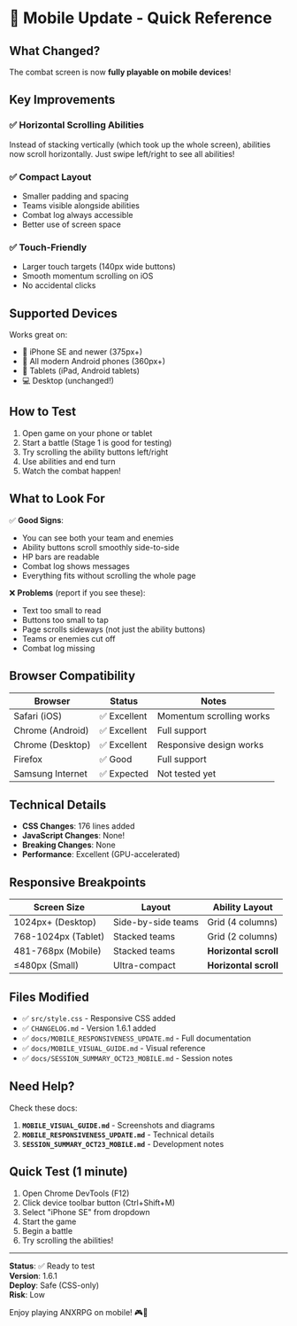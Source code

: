 # 📱 Mobile Update - Quick Reference

## What Changed?

The combat screen is now **fully playable on mobile devices**!

## Key Improvements

### ✅ Horizontal Scrolling Abilities
Instead of stacking vertically (which took up the whole screen), abilities now scroll horizontally. Just swipe left/right to see all abilities!

### ✅ Compact Layout
- Smaller padding and spacing
- Teams visible alongside abilities
- Combat log always accessible
- Better use of screen space

### ✅ Touch-Friendly
- Larger touch targets (140px wide buttons)
- Smooth momentum scrolling on iOS
- No accidental clicks

## Supported Devices

Works great on:
- 📱 iPhone SE and newer (375px+)
- 📱 All modern Android phones (360px+)
- 📱 Tablets (iPad, Android tablets)
- 💻 Desktop (unchanged!)

## How to Test

1. Open game on your phone or tablet
2. Start a battle (Stage 1 is good for testing)
3. Try scrolling the ability buttons left/right
4. Use abilities and end turn
5. Watch the combat happen!

## What to Look For

✅ **Good Signs**:
- You can see both your team and enemies
- Ability buttons scroll smoothly side-to-side
- HP bars are readable
- Combat log shows messages
- Everything fits without scrolling the whole page

❌ **Problems** (report if you see these):
- Text too small to read
- Buttons too small to tap
- Page scrolls sideways (not just the ability buttons)
- Teams or enemies cut off
- Combat log missing

## Browser Compatibility

| Browser | Status | Notes |
|---------|--------|-------|
| Safari (iOS) | ✅ Excellent | Momentum scrolling works |
| Chrome (Android) | ✅ Excellent | Full support |
| Chrome (Desktop) | ✅ Excellent | Responsive design works |
| Firefox | ✅ Good | Full support |
| Samsung Internet | ✅ Expected | Not tested yet |

## Technical Details

- **CSS Changes**: 176 lines added
- **JavaScript Changes**: None!
- **Breaking Changes**: None
- **Performance**: Excellent (GPU-accelerated)

## Responsive Breakpoints

| Screen Size | Layout | Ability Layout |
|-------------|--------|----------------|
| 1024px+ (Desktop) | Side-by-side teams | Grid (4 columns) |
| 768-1024px (Tablet) | Stacked teams | Grid (2 columns) |
| 481-768px (Mobile) | Stacked teams | **Horizontal scroll** |
| ≤480px (Small) | Ultra-compact | **Horizontal scroll** |

## Files Modified

- ✅ `src/style.css` - Responsive CSS added
- ✅ `CHANGELOG.md` - Version 1.6.1 added
- ✅ `docs/MOBILE_RESPONSIVENESS_UPDATE.md` - Full documentation
- ✅ `docs/MOBILE_VISUAL_GUIDE.md` - Visual reference
- ✅ `docs/SESSION_SUMMARY_OCT23_MOBILE.md` - Session notes

## Need Help?

Check these docs:
1. **`MOBILE_VISUAL_GUIDE.md`** - Screenshots and diagrams
2. **`MOBILE_RESPONSIVENESS_UPDATE.md`** - Technical details
3. **`SESSION_SUMMARY_OCT23_MOBILE.md`** - Development notes

## Quick Test (1 minute)

1. Open Chrome DevTools (F12)
2. Click device toolbar button (Ctrl+Shift+M)
3. Select "iPhone SE" from dropdown
4. Start the game
5. Begin a battle
6. Try scrolling the abilities!

---

**Status**: ✅ Ready to test  
**Version**: 1.6.1  
**Deploy**: Safe (CSS-only)  
**Risk**: Low

Enjoy playing ANXRPG on mobile! 🎮📱
